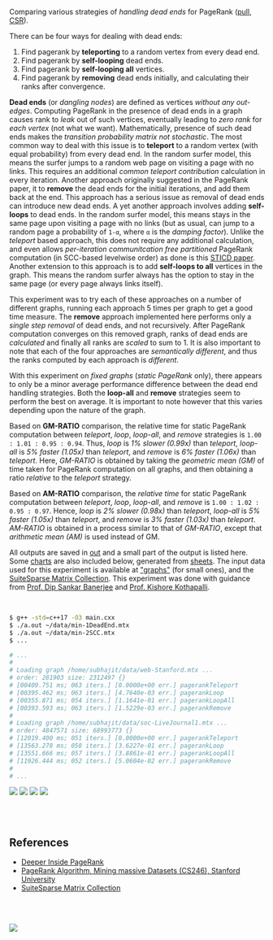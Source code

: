 Comparing various strategies of *handling dead ends* for PageRank ([pull], [CSR]).

There can be four ways for dealing with dead ends:
1. Find pagerank by **teleporting** to a random vertex from every dead end.
2. Find pagerank by **self-looping** dead ends.
3. Find pagerank by **self-looping all** vertices.
4. Find pagerank by **removing** dead ends initially, and calculating their ranks after convergence.

**Dead ends** (or *dangling nodes*) are defined as vertices *without any*
*out-edges*. Computing PageRank in the presence of dead ends in a graph causes
rank to *leak* out of such vertices, eventually leading to *zero rank* for
*each vertex* (not what we want). Mathematically, presence of such dead ends
makes the *transition probability matrix not stochastic*. The most common way
to deal with this issue is to **teleport** to a random vertex (with equal
probability) from every dead end. In the random surfer model, this means the
surfer jumps to a random web page on visiting a page with no links. This
requires an additional *common teleport contribution* calculation in every
iteration. Another approach originally suggested in the PageRank paper, it
to **remove** the dead ends for the initial iterations, and add them back
at the end. This approach has a serious issue as removal of dead ends can
introduce new dead ends. A yet another approach involves adding **self-loops**
to dead ends. In the random surfer model, this means stays in the same page
upon visiting a page with no links (but as usual, can jump to a random page
a probability of `1-α`, where `α` is the *damping factor*). Unlike the
*teleport* based approach, this does not require any additional calculation,
and even allows *per-iteration communitcation free partitioned* PageRank
computation (in SCC-based levelwise order) as done is this [STICD paper].
Another extension to this approach is to add **self-loops to all** vertices
in the graph. This means the random surfer always has the option to stay in
the same page (or every page always links itself).

This experiment was to try each of these approaches on a number of different
graphs, running each approach 5 times per graph to get a good time measure.
The **remove** approach implemented here performs only a *single step removal*
of dead ends, and not recursively. After PageRank computation converges on
this removed graph, ranks of dead ends are *calculated* and finally all ranks
are *scaled* to sum to 1. It is also important to note that each of the four
approaches are *semantically different*, and thus the ranks computed by each
approach is *different*.

With this experiment on *fixed graphs* (*static PageRank* only), there
appears to only be a minor average performance difference between the dead end
handling strategies. Both the **loop-all** and **remove** strategies seem to
perform the best on average. It is important to note however that this varies
depending upon the nature of the graph.

Based on **GM-RATIO** comparison, the relative time for static PageRank
computation between *teleport*, *loop*, *loop-all*, and *remove* strategies
is `1.00 : 1.01 : 0.95 : 0.94`. Thus, *loop* is *1% slower (0.99x)* than
*teleport*, *loop-all* is *5% faster (1.05x)* than *teleport*, and *remove* is
*6% faster (1.06x)* than *teleport*. Here, *GM-RATIO* is obtained by taking the
*geometric mean (GM)* of time taken for PageRank computation on all graphs,
and then obtaining a ratio *relative* to the *teleport* strategy.

Based on **AM-RATIO** comparison, the *relative time* for static PageRank
computation between *teleport*, *loop*, *loop-all*, and *remove* is
`1.00 : 1.02 : 0.95 : 0.97`. Hence, *loop* is *2% slower (0.98x)* than
*teleport*, *loop-all* is *5% faster (1.05x)* than *teleport*, and *remove*
is *3% faster (1.03x)* than *teleport*. *AM-RATIO* is obtained in a process
similar to that of *GM-RATIO*, except that *arithmetic mean (AM)* is used
instead of GM.

All outputs are saved in [out](out/) and a small part of the output is listed
here. Some [charts] are also included below, generated from [sheets]. The input
data used for this experiment is available at ["graphs"] (for small ones), and
the [SuiteSparse Matrix Collection]. This experiment was done with guidance
from [Prof. Dip Sankar Banerjee] and [Prof. Kishore Kothapalli].

<br>

```bash
$ g++ -std=c++17 -O3 main.cxx
$ ./a.out ~/data/min-1DeadEnd.mtx
$ ./a.out ~/data/min-2SCC.mtx
$ ...

# ...
#
# Loading graph /home/subhajit/data/web-Stanford.mtx ...
# order: 281903 size: 2312497 {}
# [00409.751 ms; 063 iters.] [0.0000e+00 err.] pagerankTeleport
# [00395.462 ms; 063 iters.] [4.7640e-03 err.] pagerankLoop
# [00355.871 ms; 054 iters.] [1.1641e-01 err.] pagerankLoopAll
# [00393.593 ms; 063 iters.] [1.5229e-03 err.] pagerankRemove
#
# Loading graph /home/subhajit/data/soc-LiveJournal1.mtx ...
# order: 4847571 size: 68993773 {}
# [12019.400 ms; 051 iters.] [0.0000e+00 err.] pagerankTeleport
# [13563.278 ms; 058 iters.] [3.6227e-01 err.] pagerankLoop
# [13551.666 ms; 057 iters.] [3.8861e-01 err.] pagerankLoopAll
# [11926.444 ms; 052 iters.] [5.0604e-02 err.] pagerankRemove
#
# ...
```

[![](https://i.imgur.com/rVcRh8V.png)][sheetp]
[![](https://i.imgur.com/NtoWc2H.png)][sheetp]
[![](https://i.imgur.com/8TZm7eS.png)][sheetp]
[![](https://i.imgur.com/1AhHvhc.png)][sheetp]

<br>
<br>


## References

- [Deeper Inside PageRank](https://www.slideshare.net/SubhajitSahu/deeper-inside-PageRank-notes)
- [PageRank Algorithm, Mining massive Datasets (CS246), Stanford University](https://www.youtube.com/watch?v=ke9g8hB0MEo)
- [SuiteSparse Matrix Collection]

<br>
<br>

[![](https://i.imgur.com/lbSSW9m.jpg)](https://www.youtube.com/watch?v=cGadX6kAYZk)

[Prof. Dip Sankar Banerjee]: https://sites.google.com/site/dipsankarban/
[Prof. Kishore Kothapalli]: https://cstar.iiit.ac.in/~kkishore/
[SuiteSparse Matrix Collection]: https://suitesparse-collection-website.herokuapp.com
["graphs"]: https://github.com/puzzlef/graphs
[STICD paper]: https://www.slideshare.net/SubhajitSahu/sticd-algorithmic-techniques-for-efficient-parallel-pagerank-computation-on-realworld-graphs
[pull]: https://github.com/puzzlef/pagerank-push-vs-pull
[CSR]: https://github.com/puzzlef/pagerank-class-vs-csr
[charts]: https://photos.app.goo.gl/KccG7WLmJVBXsZBeA
[sheets]: https://docs.google.com/spreadsheets/d/1dvHgNP8YbpGbpOXZTnGrotgAwufN-DmVfS01uq1qs6s/edit?usp=sharing
[sheetp]: https://docs.google.com/spreadsheets/d/e/2PACX-1vSclJIjkqQKAgbDZZz8iVVqZ8JzT5vPECB0df9P8xj5FqEckuVgP1oEz1UaWQd6cwrmssu0j5HyVKoi/pubhtml
